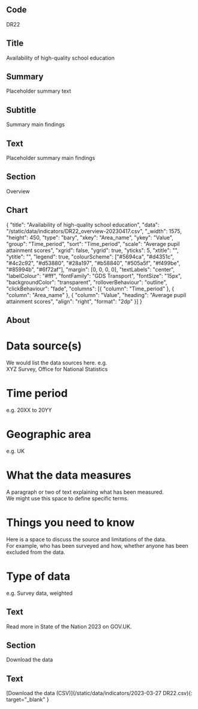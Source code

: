 ## Code
DR22

## Title
Availability of high-quality school education

## Summary
Placeholder summary text

## Subtitle
Summary main findings

## Text
Placeholder summary main findings

## Section
Overview

## Chart
{ "title": "Availability of high-quality school education", "data": "/static/data/indicators/DR22_overview-20230417.csv", "_width": 1575, "height": 450, "type": "bary", "xkey": "Area_name", "ykey": "Value", "group": "Time_period", "sort": "Time_period", "scale": "Average pupil attainment scores", "xgrid": false, "ygrid": true, "yticks": 5, "xtitle": "", "ytitle": "", "legend": true, "colourScheme": ["#5694ca", "#d4351c", "#4c2c92", "#d53880", "#28a197", "#b58840", "#505a5f", "#f499be", "#85994b", "#6f72af"], "margin": [0, 0, 0, 0], "textLabels": "center", "labelColour": "#fff", "fontFamily": "GDS Transport", "fontSize": "15px", "backgroundColor": "transparent", "rolloverBehaviour": "outline", "clickBehaviour": "fade", "columns": [{ "column": "Time_period" }, { "column": "Area_name" }, { "column": "Value", "heading": "Average pupil attainment scores", "align": "right", "format": "2dp" }] }

## About
# Data source(s)
We would list the data sources here. e.g.<br>
XYZ Survey, Office for National Statistics

# Time period
e.g. 20XX to 20YY

# Geographic area
e.g. UK

# What the data measures
A paragraph or two of text explaining what has been measured.<br>
We might use this space to define specific terms.

# Things you need to know
Here is a space to discuss the source and limitations of the data.<br>
For example, who has been surveyed and how, whether anyone has been excluded from the data.

# Type of data
e.g. Survey data, weighted

## Text
Read more in State of the Nation 2023 on GOV.UK.

## Section
Download the data

## Text
[Download the data (CSV)](/static/data/indicators/2023-03-27 DR22.csv){: target="_blank" }
